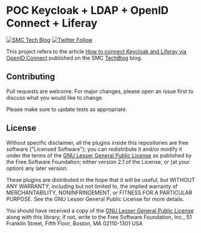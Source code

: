 # POC Keycloak + LDAP + OpenID Connect + Liferay

[![SMC Tech Blog](https://img.shields.io/badge/Mainteiner-SMC%20Tech%20Blog-blue)](https://techblog.smc.it) [![Twitter Follow](https://img.shields.io/twitter/follow/SMCpartner.svg?style=social&label=%40SMCpartner%20on%20Twitter&style=plastic)](https://twitter.com/SMCpartner) 

This project refers to the article [How to connect Keycloak and Liferay via OpenID Connect](https://techblog.smc.it/en/2021-10-15/how-to-connect-keycloak-liferay-openid-connect) published 
on the SMC [TechBlog](https://techblog.smc.it) blog.


## Contributing
Pull requests are welcome. For major changes, please open an issue first to 
discuss what you would like to change.

Please make sure to update tests as appropriate.

## License

Without specific disclaimer, all the plugins inside this repositories are free
software ("Licensed Software"); you can redistribute it and/or modify it under
the terms of the [GNU Lesser General Public License](http://www.gnu.org/licenses/lgpl-2.1.html)
as published by the Free Software Foundation; either version 2.1 of the License,
or (at your option) any later version.

These plugins are distributed in the hope that it will be useful, but WITHOUT ANY
WARRANTY; including but not limited to, the implied warranty of MERCHANTABILITY,
NONINFRINGEMENT, or FITNESS FOR A PARTICULAR PURPOSE. See the GNU Lesser General
Public License for more details.

You should have received a copy of the [GNU Lesser General Public
License](http://www.gnu.org/licenses/lgpl-2.1.html) along with this library; if
not, write to the Free Software Foundation, Inc., 51 Franklin Street, Fifth
Floor, Boston, MA 02110-1301 USA